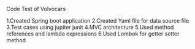 Code Test of Volvocars

1.Created Spring boot application
2.Created Yaml file for data source file
3.Test cases using jupiter junit
4.MVC architecture
5.Used method references and lambda expressions
6.Used Lombok for getter setter method
